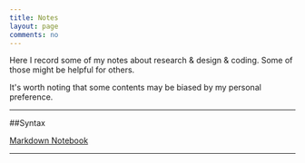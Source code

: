 ```yaml
---
title: Notes
layout: page
comments: no
---
```


Here I record some of my notes about research & design & coding. Some of those might be helpful for others.

It's worth noting that some contents may be biased by my personal preference.

----------

##Syntax

[Markdown Notebook](/notes/markdown-syntax)





----------
